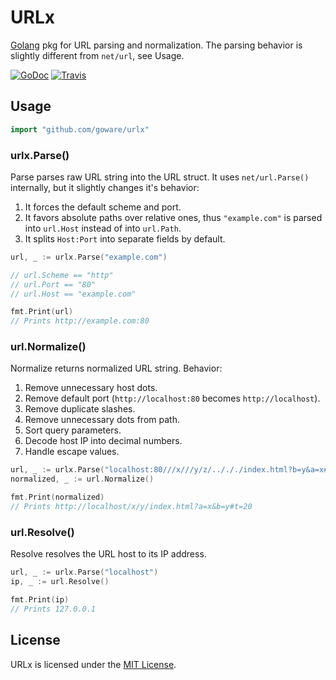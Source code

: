 # URLx
[Golang](http://golang.org/) pkg for URL parsing and normalization. The parsing behavior is slightly different from `net/url`, see Usage.

[![GoDoc](https://godoc.org/github.com/goware/urlx?status.png)](https://godoc.org/github.com/goware/urlx)
[![Travis](https://travis-ci.org/goware/urlx.svg?branch=master)](https://travis-ci.org/goware/urlx)

## Usage

```go
import "github.com/goware/urlx"
```

### urlx.Parse()

Parse parses raw URL string into the URL struct. It uses `net/url.Parse()`
internally, but it slightly changes it's behavior:

1. It forces the default scheme and port.
2. It favors absolute paths over relative ones, thus `"example.com"` is
   parsed into `url.Host` instead of into `url.Path`.
3. It splits `Host:Port` into separate fields by default.

```go
url, _ := urlx.Parse("example.com")

// url.Scheme == "http"
// url.Port == "80"
// url.Host == "example.com"

fmt.Print(url)
// Prints http://example.com:80
```

### url.Normalize()

Normalize returns normalized URL string.
Behavior:

1. Remove unnecessary host dots.
2. Remove default port (`http://localhost:80` becomes `http://localhost`).
3. Remove duplicate slashes.
4. Remove unnecessary dots from path.
5. Sort query parameters.
6. Decode host IP into decimal numbers.
7. Handle escape values.

```go
url, _ := urlx.Parse("localhost:80///x///y/z/../././index.html?b=y&a=x#t=20")
normalized, _ := url.Normalize()

fmt.Print(normalized)
// Prints http://localhost/x/y/index.html?a=x&b=y#t=20
```

### url.Resolve()

Resolve resolves the URL host to its IP address.

```go
url, _ := urlx.Parse("localhost")
ip, _ := url.Resolve()

fmt.Print(ip)
// Prints 127.0.0.1
```

## License
URLx is licensed under the [MIT License](./LICENSE).

